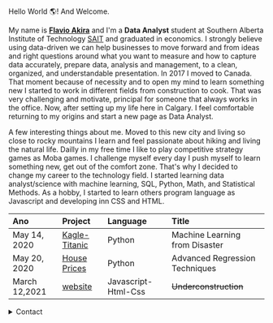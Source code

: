 Hello World :earth_americas:! And Welcome.

My name is [**Flavio Akira**](https://www.linkedin.com/in/flavio-akira/?locale=en_US) and I'm a **Data Analyst** student at Southern Alberta Institute of Technology [SAIT](https://www.sait.ca/programs-and-courses/certificates/data-analytics-part-time) and graduated in economics. I strongly believe using data-driven we can help businesses to move forward and from ideas and right questions around what you want to measure and how to capture data accurately, prepare data, analysis and management, to a clean, organized, and understandable presentation. In 2017 I moved to Canada. That moment because of necessity and to open my mind to learn something new I started to work in different fields from construction to cook. That was very challenging and motivate, principal for someone that always works in the office. Now, after setting up my life here in Calgary. I feel comfortable returning to my origins and start a new page as Data Analyst.  

A few interesting things about me. Moved to this new city and living so close to rocky mountains I learn and feel passionate about hiking and living the natural life. Dailly in my free time I like to play competitive strategy games as Moba games. I challenge myself every day I push myself to learn something new, get out of the comfort zone. That's why I decided to change my career to the technology field. I started learning data analyst/science with machine learning, SQL, Python, Math, and Statistical Methods. As a hobby, I started to learn others program language as Javascript and developing inn CSS and HTML.


Ano | Project | Language | Title
:--- | :--- | :--- | :---
May 14, 2020 | [Kagle- Titanic](https://github.com/flaakira/Kaggle/blob/master/Titanic.ipynb) | Python | Machine Learning from Disaster
May 20, 2020 | [House Prices](https://github.com/flaakira/Kaggle/blob/master/House_prices.ipynb) | Python | Advanced Regression Techniques
March 12,2021 | [website](https://github.com/flaakira/curso_html) | Javascript-Html-Css  | ~~Underconstruction~~




<details>
  <summary>Contact</summary>
  I’m currently applying to jobs in Data Analyst, Business Analyst, Machine Learning, and Data Sciences. If you are looking for a hardworking team member, look no further!
  
  
  I’m currently data analyst student

💼  How to reach me: [Linkedin](https://www.linkedin.com/in/flavio-akira/?locale=en_US)

📸  Instagram: [@flaakira](https://www.instagram.com/flaakira/)

📁 Facebook: [Flavio Akira](https://www.facebook.com/flavioakira.tikaishi)


:octocat: Github: [projects](https://github.com/flaakira?tab=repositories)


